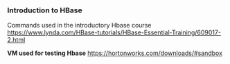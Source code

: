 ### Introduction to HBase
Commands used in the introductory Hbase course
https://www.lynda.com/HBase-tutorials/HBase-Essential-Training/609017-2.html

**VM used for testing Hbase**
https://hortonworks.com/downloads/#sandbox
